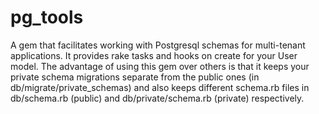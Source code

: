 pg_tools
========

A gem that facilitates working with Postgresql schemas for multi-tenant applications. It provides rake tasks and hooks on create for your User model. The advantage of using this gem over others is that it keeps your private schema migrations separate from the public ones (in db/migrate/private_schemas) and also keeps different schema.rb files in db/schema.rb (public) and db/private/schema.rb (private) respectively.